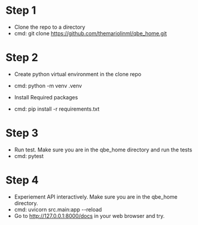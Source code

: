 # Step 1
- Clone the repo to a directory
- cmd: git clone https://github.com/themariolinml/qbe_home.git

# Step 2
- Create python virtual environment in the clone repo
- cmd: python -m venv .venv

- Install Required packages
- cmd: pip install -r requirements.txt

# Step 3 
- Run test. Make sure you are in the qbe_home directory and run the tests
- cmd: pytest

# Step 4
- Experiement API interactively. Make sure you are in the qbe_home directory.
- cmd: uvicorn src.main:app --reload
- Go to http://127.0.0.1:8000/docs in your web browser and try.